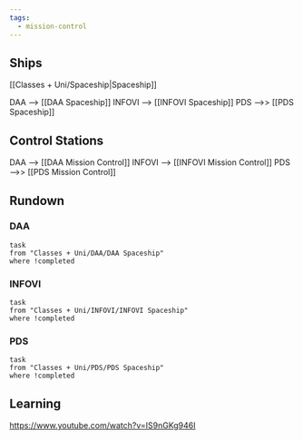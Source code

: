 ```yaml
---
tags:
  - mission-control
---
```

## Ships

[[Classes + Uni/Spaceship|Spaceship]]

DAA --> [[DAA Spaceship]]
INFOVI --> [[INFOVI Spaceship]]
PDS -->> [[PDS Spaceship]]

## Control Stations

DAA --> [[DAA Mission Control]]
INFOVI --> [[INFOVI Mission Control]]
PDS -->> [[PDS Mission Control]]

## Rundown
### DAA
```dataview
task
from "Classes + Uni/DAA/DAA Spaceship"
where !completed
```
### INFOVI
```dataview
task
from "Classes + Uni/INFOVI/INFOVI Spaceship"
where !completed
```
### PDS
```dataview
task
from "Classes + Uni/PDS/PDS Spaceship"
where !completed
```

## Learning
https://www.youtube.com/watch?v=IS9nGKg946I

